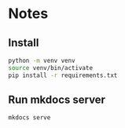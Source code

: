# Notes

## Install

```bash
python -m venv venv
source venv/bin/activate
pip install -r requirements.txt
```
## Run mkdocs server

```
mkdocs serve
```

